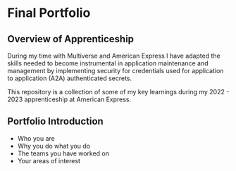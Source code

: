 # Final Portfolio

## Overview of Apprenticeship

During my time with Multiverse and American Express I have adapted the skills needed to become instrumental in application maintenance and management by implementing security for credentials used for application to application (A2A) authenticated secrets.

This repository is a collection of some of my key learnings during my 2022 - 2023 apprenticeship at American Express.

## Portfolio Introduction
- Who you are
- Why you do what you do
- The teams you have worked on
- Your areas of interest
